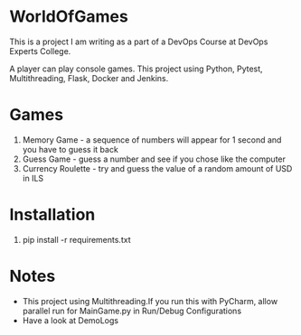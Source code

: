 # WorldOfGames
This is a project I am writing as a part of a DevOps Course at DevOps Experts College.

A player can play console games.
This project using Python, Pytest, Multithreading, Flask, Docker and Jenkins.

# Games
  1. Memory Game - a sequence of numbers will appear for 1 second and you have to guess it back
  2. Guess Game  - guess a number and see if you chose like the computer
  3. Currency Roulette - try and guess the value of a random amount of USD in ILS

# Installation
  1. pip install -r requirements.txt

# Notes
* This project using Multithreading.If you run this with PyCharm, allow parallel run for MainGame.py in Run/Debug Configurations
* Have a look at DemoLogs

  


